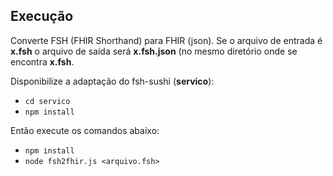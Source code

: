 ## Execução

Converte FSH (FHIR Shorthand) para FHIR (json).
Se o arquivo de entrada é **x.fsh** o arquivo de saída
será **x.fsh.json** (no mesmo diretório onde se encontra
**x.fsh**.

Disponibilize a adaptação do fsh-sushi (**servico**):

- `cd servico`
- `npm install`

Então execute os comandos abaixo:

- `npm install`
- `node fsh2fhir.js <arquivo.fsh>`
